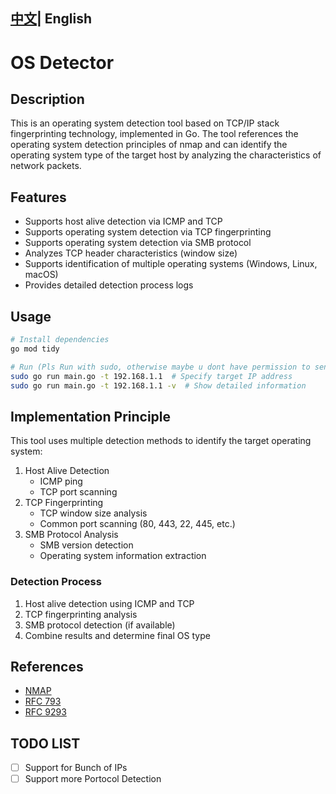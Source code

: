## [中文](./README_CN.md)| English

# OS Detector

## Description
This is an operating system detection tool based on TCP/IP stack fingerprinting technology, implemented in Go. The tool references the operating system detection principles of nmap and can identify the operating system type of the target host by analyzing the characteristics of network packets.

## Features

- Supports host alive detection via ICMP and TCP
- Supports operating system detection via TCP fingerprinting
- Supports operating system detection via SMB protocol
- Analyzes TCP header characteristics (window size)
- Supports identification of multiple operating systems (Windows, Linux, macOS)
- Provides detailed detection process logs

## Usage
```bash
# Install dependencies
go mod tidy

# Run (Pls Run with sudo, otherwise maybe u dont have permission to send ICMP req)
sudo go run main.go -t 192.168.1.1  # Specify target IP address
sudo go run main.go -t 192.168.1.1 -v  # Show detailed information
```

## Implementation Principle
This tool uses multiple detection methods to identify the target operating system:

1. Host Alive Detection
   - ICMP ping
   - TCP port scanning
2. TCP Fingerprinting
   - TCP window size analysis
   - Common port scanning (80, 443, 22, 445, etc.)
3. SMB Protocol Analysis
   - SMB version detection
   - Operating system information extraction

### Detection Process

1. Host alive detection using ICMP and TCP
2. TCP fingerprinting analysis
3. SMB protocol detection (if available)
4. Combine results and determine final OS type

## References
- [NMAP](https://nmap.org/nmap-fingerprinting-article.txt)
- [RFC 793](https://datatracker.ietf.org/doc/html/rfc761)
- [RFC 9293](https://www.rfc-editor.org/info/rfc9293)

## TODO LIST
- [ ] Support for Bunch of IPs
- [ ] Support more Portocol Detection